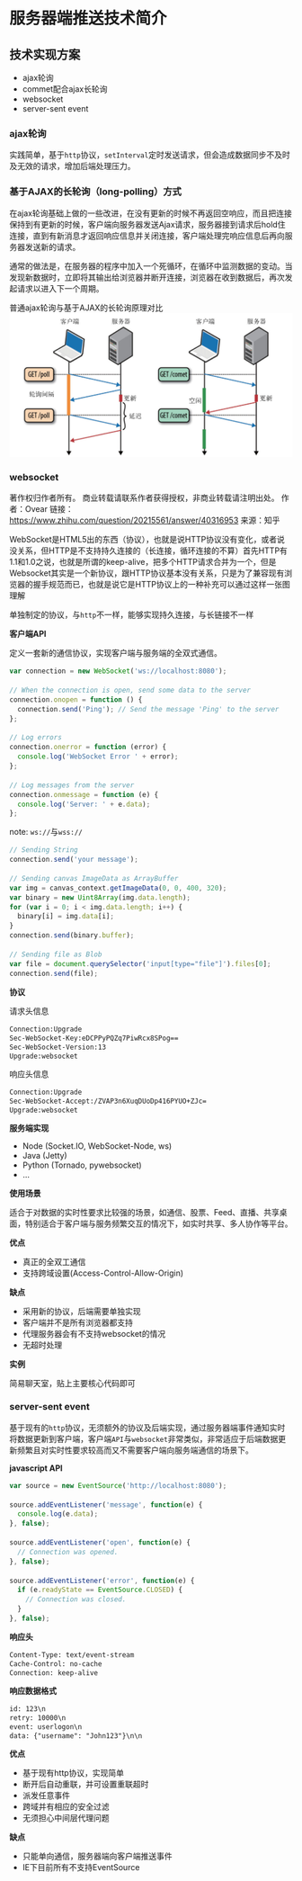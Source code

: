 # 服务器端推送技术简介

## 技术实现方案
 - ajax轮询
 - commet配合ajax长轮询
 - websocket
 - server-sent event

### ajax轮询
实践简单，基于`http`协议，`setInterval`定时发送请求，但会造成数据同步不及时及无效的请求，增加后端处理压力。

### 基于AJAX的长轮询（long-polling）方式
在ajax轮询基础上做的一些改进，在没有更新的时候不再返回空响应，而且把连接保持到有更新的时候，客户端向服务器发送Ajax请求，服务器接到请求后hold住连接，直到有新消息才返回响应信息并关闭连接，客户端处理完响应信息后再向服务器发送新的请求。

通常的做法是，在服务器的程序中加入一个死循环，在循环中监测数据的变动。当发现新数据时，立即将其输出给浏览器并断开连接，浏览器在收到数据后，再次发起请求以进入下一个周期。

普通ajax轮询与基于AJAX的长轮询原理对比
![ajax](https://raw.githubusercontent.com/zhangchen2397/serverpush/master/image/ajax.jpg)

### websocket

著作权归作者所有。
商业转载请联系作者获得授权，非商业转载请注明出处。
作者：Ovear
链接：https://www.zhihu.com/question/20215561/answer/40316953
来源：知乎

WebSocket是HTML5出的东西（协议），也就是说HTTP协议没有变化，或者说没关系，但HTTP是不支持持久连接的（长连接，循环连接的不算）首先HTTP有1.1和1.0之说，也就是所谓的keep-alive，把多个HTTP请求合并为一个，但是Websocket其实是一个新协议，跟HTTP协议基本没有关系，只是为了兼容现有浏览器的握手规范而已，也就是说它是HTTP协议上的一种补充可以通过这样一张图理解

单独制定的协议，与`http`不一样，能够实现持久连接，与长链接不一样

**客户端API**

定义一套新的通信协议，实现客户端与服务端的全双式通信。

```javascript
var connection = new WebSocket('ws://localhost:8080');

// When the connection is open, send some data to the server
connection.onopen = function () {
  connection.send('Ping'); // Send the message 'Ping' to the server
};

// Log errors
connection.onerror = function (error) {
  console.log('WebSocket Error ' + error);
};

// Log messages from the server
connection.onmessage = function (e) {
  console.log('Server: ' + e.data);
};
```

note: `ws://`与`wss://`

```javascript
// Sending String
connection.send('your message');

// Sending canvas ImageData as ArrayBuffer
var img = canvas_context.getImageData(0, 0, 400, 320);
var binary = new Uint8Array(img.data.length);
for (var i = 0; i < img.data.length; i++) {
  binary[i] = img.data[i];
}
connection.send(binary.buffer);

// Sending file as Blob
var file = document.querySelector('input[type="file"]').files[0];
connection.send(file);
```

**协议**

请求头信息
```
Connection:Upgrade
Sec-WebSocket-Key:eDCPPyPQZq7PiwRcx8SPog==
Sec-WebSocket-Version:13
Upgrade:websocket
```

响应头信息
```
Connection:Upgrade
Sec-WebSocket-Accept:/ZVAP3n6XuqDUoDp416PYUO+ZJc=
Upgrade:websocket
```

**服务端实现**

 - Node (Socket.IO, WebSocket-Node, ws)
 - Java (Jetty)
 - Python (Tornado, pywebsocket)
 - ...

**使用场景**

适合于对数据的实时性要求比较强的场景，如通信、股票、Feed、直播、共享桌面，特别适合于客户端与服务频繁交互的情况下，如实时共享、多人协作等平台。

**优点**
 
 - 真正的全双工通信
 - 支持跨域设置(Access-Control-Allow-Origin)

**缺点**

 - 采用新的协议，后端需要单独实现
 - 客户端并不是所有浏览器都支持
 - 代理服务器会有不支持websocket的情况
 - 无超时处理

**实例**

简易聊天室，贴上主要核心代码即可

### server-sent event

基于现有的`http`协议，无须额外的协议及后端实现，通过服务器端事件通知实时将数据更新到客户端，客户端`API`与`websocket`非常类似，非常适应于后端数据更新频繁且对实时性要求较高而又不需要客户端向服务端通信的场景下。

**javascript API**

```javascript
var source = new EventSource('http://localhost:8080');

source.addEventListener('message', function(e) {
  console.log(e.data);
}, false);

source.addEventListener('open', function(e) {
  // Connection was opened.
}, false);

source.addEventListener('error', function(e) {
  if (e.readyState == EventSource.CLOSED) {
    // Connection was closed.
  }
}, false);
```

**响应头**

```
Content-Type: text/event-stream
Cache-Control: no-cache
Connection: keep-alive
```

**响应数据格式**

```
id: 123\n
retry: 10000\n
event: userlogon\n
data: {"username": "John123"}\n\n
```

**优点**

 - 基于现有http协议，实现简单
 - 断开后自动重联，并可设置重联超时
 - 派发任意事件
 - 跨域并有相应的安全过滤
 - 无须担心中间层代理问题

**缺点**

  - 只能单向通信，服务器端向客户端推送事件
  - IE下目前所有不支持EventSource